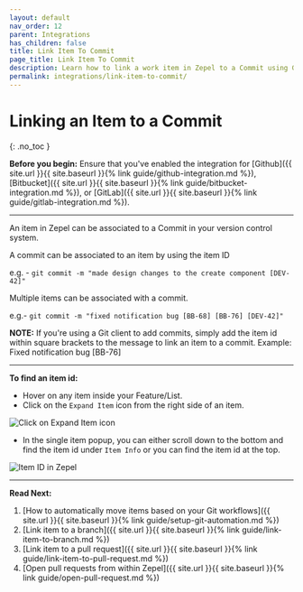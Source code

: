 ```yaml
---
layout: default
nav_order: 12
parent: Integrations
has_children: false
title: Link Item To Commit
page_title: Link Item To Commit
description: Learn how to link a work item in Zepel to a Commit using Github, Bitbucket, or Gitlab.
permalink: integrations/link-item-to-commit/
---
```

# Linking an Item to a Commit
{: .no_toc }

__Before you begin:__ Ensure that you've enabled the integration for [Github]({{ site.url }}{{ site.baseurl }}{% link guide/github-integration.md %}), [Bitbucket]({{ site.url }}{{ site.baseurl }}{% link guide/bitbucket-integration.md %}), or [GitLab]({{ site.url }}{{ site.baseurl }}{% link guide/gitlab-integration.md %}).

---

An item in Zepel can be associated to a Commit in your version control system.

A commit can be associated to an item by using the item ID

e.g. - `git commit -m "made design changes to the create component [DEV-42]"`

Multiple items can be associated with a commit.

e.g.- `git commit -m "fixed notification bug [BB-68] [BB-76] [DEV-42]"`

**NOTE:** If you're using a Git client to add commits, simply add the item id within square brackets to the message to link an item to a commit. Example: Fixed notification bug [BB-76]

---

__To find an item id:__

- Hover on any item inside your Feature/List. 
- Click on the ```Expand Item``` icon from the right side of an item.

![Click on Expand Item icon](/guide/assets/uploads/expand-item.png "Expand Item Icon")

- In the single item popup, you can either scroll down to the bottom and find the item id under ```Item Info``` or you can find the item id at the top.

![Item ID in Zepel](/guide/assets/uploads/zepel-item-id.png "Item ID in Zepel")

---

__Read Next:__ 
1. [How to automatically move items based on your Git workflows]({{ site.url }}{{ site.baseurl }}{% link guide/setup-git-automation.md %})
1. [Link item to a branch]({{ site.url }}{{ site.baseurl }}{% link guide/link-item-to-branch.md %})
1. [Link item to a pull request]({{ site.url }}{{ site.baseurl }}{% link guide/link-item-to-pull-request.md %})
1. [Open pull requests from within Zepel]({{ site.url }}{{ site.baseurl }}{% link guide/open-pull-request.md %})